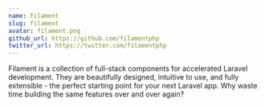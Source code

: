```yaml
---
name: Filament
slug: filament
avatar: filament.png
github_url: https://github.com/filamentphp
twitter_url: https://twitter.com/filamentphp
---
```


Filament is a collection of full-stack components for accelerated Laravel development. They are beautifully designed, intuitive to use, and fully extensible - the perfect starting point for your next Laravel app. Why waste time building the same features over and over again?

